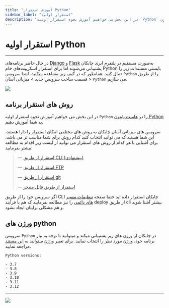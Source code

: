 ```yaml
---
title: "آموزش استقرار Python"
sidebar_label: "استقرار اولیه"
description: "در این بخش می خواهیم آموزش نحوه استقرار اولیه `Python` را در هاست پایتون Python به شما آموزش دهیم."
---
```


# استقرار اولیه Python
---

در حال حاضر برنامه‌های [Django](https://docs.chabokan.net/simple-hosting/django/) و [Flask](https://docs.chabokan.net/simple-hosting/flask/) به‌صورت مستقیم در پلتفرم ابری چابکان پشتیبانی می‌شوند اما برای استقرار اسکریپت‌های خام Python بایستی مستندات زیر را دنبال کنید.
همانطور که در گیف زیر مشاهده میکنید، ابتدا سرویس `Python` را از طریق قسمت ساخت سرویس جدید > میزبانی آسان > `Python` می سازیم.

![](https://s1.chabokan.net/docs/gifs/python-install.gif)

## روش های استقرار برنامه

در این بخش می خواهیم آموزش نحوه استقرار اولیه `Python` را در [هاست پایتون Python](https://chabokan.net/cloud-hosting/python/) به شما آموزش دهیم.

سرویس های میزبانی آسان چابکان به روش های مختلفی امکان استقرار را دارا هستند، این شما هستید که می توانید انتخاب کنید کدام روش برای شما مناسب تر می باشد، برای آشنایی با هر کدام از روش های استقرار می توانید از لیست زیر اقدام به مطالعه بیشتر بفرمایید:

> —  [استقرار از طریق CLI (پیشنهادی)](https://docs.chabokan.net/deploy/cli)
>
> —  [استقرار از طریق FTP](https://docs.chabokan.net/deploy/ftp/)
>
> —  [استقرار از طریق git](https://docs.chabokan.net/deploy/git/)
>
> —  [استقرار از طریق فایل منیجر](https://docs.chabokan.net/deploy/file-manager/)

اگر سرویس خود را از طریق CLI چابکان استقرار داده اید حتما صفحه [تنظیمات مسیر های دائمی](https://docs.chabokan.net/features/permanent-path/) را نیز مطالعه بفرمایید که هم با فرآیند deploy از طریق cli بیشتر آشنا شوید و هم مشکلی برایتان ایجاد نشود.

## ورژن های python

سرویس `Python` در چابکان از ورژن های زیر پشتیبانی میکند و میتوانید با توجه به نیاز برنامه خود، ورژن مورد نظر را انتخاب نمایید. برای تغییر ورژن میتوانید به [این مستند](https://docs.chabokan.net/simple-hosting/python/more/#تغییر-ورژن-python) مراجعه نمایید.

```text
Python versions:

- 3.7
- 3.8
- 3.9
- 3.10
- 3.11
- 3.12
```

---
<a href="https://hub.chabokan.net/fa/services/create/python" ><img src="https://s1.chabokan.net/docs/images/python-banner.png" /></a>
